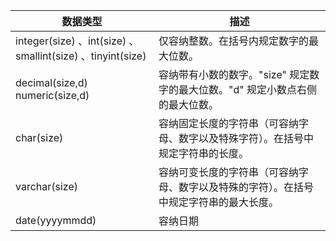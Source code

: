 | 数据类型                                                   | 描述                                                         |
| ---------------------------------------------------------- | ------------------------------------------------------------ |
| integer(size) 、int(size) 、smallint(size) 、tinyint(size) | 仅容纳整数。在括号内规定数字的最大位数。                     |
| decimal(size,d) numeric(size,d)                            | 容纳带有小数的数字。"size" 规定数字的最大位数。"d" 规定小数点右侧的最大位数。 |
| char(size)                                                 | 容纳固定长度的字符串（可容纳字母、数字以及特殊字符）。在括号中规定字符串的长度。 |
| varchar(size)                                              | 容纳可变长度的字符串（可容纳字母、数字以及特殊的字符）。在括号中规定字符串的最大长度。 |
| date(yyyymmdd)                                             | 容纳日期                                                     |